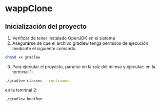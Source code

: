 # wappClone

## Inicialización del proyecto 

1) Verificar de tener instalado OpenJDK en el sistema 
2) Asegurarse de que el archivo gradlew tenga permisos de ejecución mediante el siguiente comando: 

```bash
chmod +x gradlew
```

3) Para ejecutar el proyecto, pararse en la raíz del mimso y ejecutar:
en la terminal 1:  

```bash
./gradlew classes --continuous
```
en la temrinal 2:

```bash
./gradlew bootRun
```



